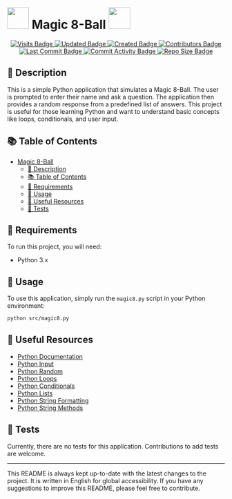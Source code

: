# <img src="https://user-images.githubusercontent.com/74038190/212257472-08e52665-c503-4bd9-aa20-f5a4dae769b5.gif" width="50"> Magic 8-Ball <img src="https://user-images.githubusercontent.com/74038190/212257472-08e52665-c503-4bd9-aa20-f5a4dae769b5.gif" width="50">


<p align="center">
  <a href="#">
    <img src="https://badges.pufler.dev/visits/stefansphtr/Magic-8-Ball" alt="Visits Badge">
    <img src="https://badges.pufler.dev/updated/stefansphtr/Magic-8-Ball" alt="Updated Badge">
    <img src="https://badges.pufler.dev/created/stefansphtr/Magic-8-Ball" alt="Created Badge">
    <img src="https://img.shields.io/github/contributors/stefansphtr/Magic-8-Ball" alt="Contributors Badge">
    <img src="https://img.shields.io/github/last-commit/stefansphtr/Magic-8-Ball" alt="Last Commit Badge">
    <img src="https://img.shields.io/github/commit-activity/m/stefansphtr/Magic-8-Ball" alt="Commit Activity Badge">
    <img src="https://img.shields.io/github/repo-size/stefansphtr/Magic-8-Ball" alt="Repo Size Badge">
  </a>
</p>

## 📝 Description

This is a simple Python application that simulates a Magic 8-Ball. The user is prompted to enter their name and ask a question. The application then provides a random response from a predefined list of answers. This project is useful for those learning Python and want to understand basic concepts like loops, conditionals, and user input.

## 📚 Table of Contents

- [ Magic 8-Ball ](#-magic-8-ball-)
  - [📝 Description](#-description)
  - [📚 Table of Contents](#-table-of-contents)
  - [🔧 Requirements](#-requirements)
  - [🚀 Usage](#-usage)
  - [📖 Useful Resources](#-useful-resources)
  - [🧪 Tests](#-tests)

## 🔧 Requirements

To run this project, you will need:

- Python 3.x

## 🚀 Usage

To use this application, simply run the `magic8.py` script in your Python environment:

```bash
python src/magic8.py
```

## 📖 Useful Resources

- [Python Documentation](https://docs.python.org/3/)
- [Python Input](https://www.w3schools.com/python/ref_func_input.asp)
- [Python Random](https://www.w3schools.com/python/module_random.asp)
- [Python Loops](https://www.w3schools.com/python/python_for_loops.asp)
- [Python Conditionals](https://www.w3schools.com/python/python_conditions.asp)
- [Python Lists](https://www.w3schools.com/python/python_lists.asp)
- [Python String Formatting](https://www.w3schools.com/python/python_string_formatting.asp)
- [Python String Methods](https://www.w3schools.com/python/python_ref_string.asp)

## 🧪 Tests

Currently, there are no tests for this application. Contributions to add tests are welcome.

---

This README is always kept up-to-date with the latest changes to the project. It is written in English for global accessibility. If you have any suggestions to improve this README, please feel free to contribute.